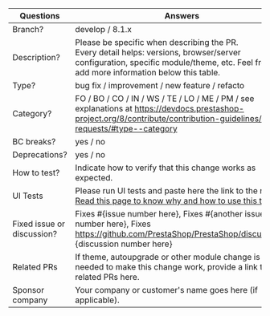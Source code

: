 <!-----------------------------------------------------------------------------
Thank you for contributing to the PrestaShop project!

Please take the time to edit the "Answers" rows below with the necessary information.

Check out our contribution guidelines to find out how to complete it:
https://devdocs.prestashop-project.org/8/contribute/contribution-guidelines/#pull-requests

For type and category see:
https://devdocs.prestashop-project.org/8/contribute/contribution-guidelines/pull-requests/#type--category
------------------------------------------------------------------------------>

| Questions         | Answers
| ----------------- | -------------------------------------------------------
| Branch?           | develop / 8.1.x
| Description?      | Please be specific when describing the PR. <br> Every detail helps: versions, browser/server configuration, specific module/theme, etc. Feel free to add more information below this table.
| Type?             | bug fix / improvement / new feature / refacto
| Category?         | FO / BO / CO / IN / WS / TE / LO / ME / PM / see explanations at https://devdocs.prestashop-project.org/8/contribute/contribution-guidelines/pull-requests/#type--category
| BC breaks?        | yes / no
| Deprecations?     | yes / no
| How to test?      | Indicate how to verify that this change works as expected.
| UI Tests          | Please run UI tests and paste here the link to the run. [Read this page to know why and how to use this tool](https://devdocs.prestashop-project.org/8/contribute/contribution-guidelines/ui-tests/).
| Fixed issue or discussion?     | Fixes #{issue number here}, Fixes #{another issue number here}, Fixes https://github.com/PrestaShop/PrestaShop/discussions/ {discussion number here}
| Related PRs       | If theme, autoupgrade or other module change is needed to make this change work, provide a link to related PRs here.
| Sponsor company   | Your company or customer's name goes here (if applicable).
